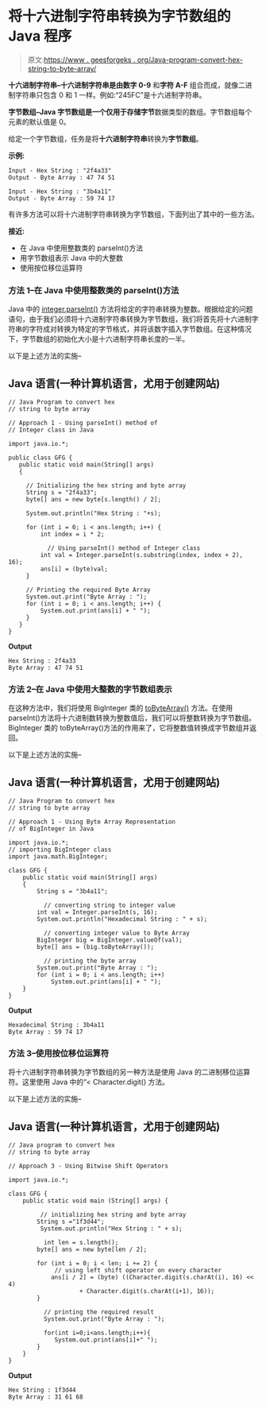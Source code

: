 # 将十六进制字符串转换为字节数组的 Java 程序

> 原文:[https://www . geesforgeks . org/Java-program-convert-hex-string-to-byte-array/](https://www.geeksforgeeks.org/java-program-to-convert-hex-string-to-byte-array/)

**十六进制字符串–**十六进制字符串是由**数字 0-9** 和**字符 A-F** 组合而成，就像二进制字符串只包含 0 和 1 一样。例如:“245FC”是十六进制字符串。

**字节数组–**Java 字节数组是一个仅用于存储**字节**数据类型的数组。字节数组每个元素的默认值是 0。

给定一个字节数组，任务是将**十六进制字符串**转换为**字节数组**。

**示例:**

```
Input - Hex String : "2f4a33"
Output - Byte Array : 47 74 51

Input - Hex String : "3b4a11"
Output - Byte Array : 59 74 17
```

有许多方法可以将十六进制字符串转换为字节数组，下面列出了其中的一些方法。

**接近:**

*   在 Java 中使用整数类的 parseInt()方法
*   用字节数组表示 Java 中的大整数
*   使用按位移位运算符

### 方法 1–在 Java 中使用整数类的 parseInt()方法

Java 中的 [integer.parseInt()](https://www.geeksforgeeks.org/string-to-integer-in-java-parseint/) 方法将给定的字符串转换为整数。根据给定的问题语句，由于我们必须将十六进制字符串转换为字节数组，我们将首先将十六进制字符串的字符成对转换为特定的字节格式，并将该数字插入字节数组。在这种情况下，字节数组的初始化大小是十六进制字符串长度的一半。

以下是上述方法的实施–

## Java 语言(一种计算机语言，尤用于创建网站)

```
// Java Program to convert hex
// string to byte array

// Approach 1 - Using parseInt() method of
// Integer class in Java

import java.io.*;

public class GFG {
   public static void main(String[] args)
   {

     // Initializing the hex string and byte array
     String s = "2f4a33";
     byte[] ans = new byte[s.length() / 2];

     System.out.println("Hex String : "+s);

     for (int i = 0; i < ans.length; i++) {
         int index = i * 2;

           // Using parseInt() method of Integer class
         int val = Integer.parseInt(s.substring(index, index + 2), 16);
         ans[i] = (byte)val;
     }

     // Printing the required Byte Array
     System.out.print("Byte Array : ");
     for (int i = 0; i < ans.length; i++) {
         System.out.print(ans[i] + " ");
     }
   }
}
```

**Output**

```
Hex String : 2f4a33
Byte Array : 47 74 51 
```

### 方法 2–在 Java 中使用大整数的字节数组表示

在这种方法中，我们将使用 BigInteger 类的 [toByteArray()](https://www.geeksforgeeks.org/biginteger-tobytearray-method-in-java/) 方法。在使用 parseInt()方法将十六进制数转换为整数值后，我们可以将整数转换为字节数组。BigInteger 类的 toByteArray()方法的作用来了，它将整数值转换成字节数组并返回。

以下是上述方法的实施–

## Java 语言(一种计算机语言，尤用于创建网站)

```
// Java Program to convert hex
// string to byte array

// Approach 1 - Using Byte Array Representation
// of BigInteger in Java

import java.io.*;
// importing BigInteger class
import java.math.BigInteger;

class GFG {
    public static void main(String[] args)
    {
        String s = "3b4a11";

          // converting string to integer value
        int val = Integer.parseInt(s, 16);
        System.out.println("Hexadecimal String : " + s);

          // converting integer value to Byte Array
        BigInteger big = BigInteger.valueOf(val);
        byte[] ans = (big.toByteArray());

          // printing the byte array
        System.out.print("Byte Array : ");
        for (int i = 0; i < ans.length; i++)
            System.out.print(ans[i] + " ");
    }
}
```

**Output**

```
Hexadecimal String : 3b4a11
Byte Array : 59 74 17 
```

### 方法 3–使用按位移位运算符

将十六进制字符串转换为字节数组的另一种方法是使用 Java 的二进制移位运算符。这里使用 Java 中的“< Character.digit() 方法。

以下是上述方法的实施–

## Java 语言(一种计算机语言，尤用于创建网站)

```
// Java program to convert hex
// string to byte array

// Approach 3 - Using Bitwise Shift Operators

import java.io.*;

class GFG {
    public static void main (String[] args) {

         // initializing hex string and byte array
        String s ="1f3d44";
         System.out.println("Hex String : " + s);

          int len = s.length();
        byte[] ans = new byte[len / 2];

        for (int i = 0; i < len; i += 2) {
             // using left shift operator on every character
            ans[i / 2] = (byte) ((Character.digit(s.charAt(i), 16) << 4)
                    + Character.digit(s.charAt(i+1), 16));
        }

          // printing the required result
          System.out.print("Byte Array : ");

          for(int i=0;i<ans.length;i++){
             System.out.print(ans[i]+" ");
        }
    }
}
```

**Output**

```
Hex String : 1f3d44
Byte Array : 31 61 68 
```